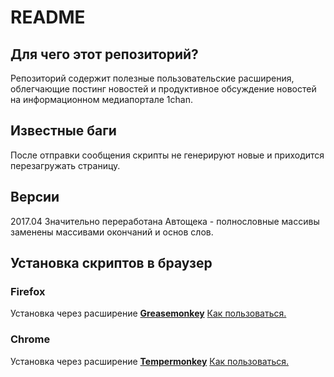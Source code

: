 # README #

## Для чего этот репозиторий? ##

Репозиторий содержит полезные пользовательские расширения, облегчающие постинг новостей и продуктивное обсуждение новостей на информационном медиапортале 1chan.

## Известные баги ##

После отправки сообщения скрипты не генерируют новые и приходится перезагружать страницу.

## Версии ##

2017.04 Значительно переработана Автощека - полнословные массивы заменены массивами окончаний и основ слов.

## Установка скриптов в браузер ##

### Firefox ###
Установка через расширение **[Greasemonkey](https://addons.mozilla.org/ru/firefox/addon/greasemonkey/)**
[Как пользоваться.](https://www.google.ru/search?q=greasemonkey+как+пользоваться)

### Chrome ###
Установка через расширение **[Tempermonkey](https://chrome.google.com/webstore/detail/tampermonkey/dhdgffkkebhmkfjojejmpbldmpobfkfo)**
[Как пользоваться.](https://www.google.ru/search?q=tempermonkey+как+пользоваться)